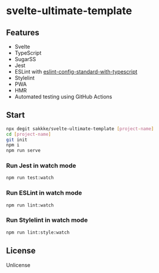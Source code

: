 # svelte-ultimate-template

## Features

- Svelte
- TypeScript
- SugarSS
- Jest
- ESLint with [eslint-config-standard-with-typescript](https://github.com/standard/eslint-config-standard-with-typescript)
- Stylelint
- PWA
- HMR
- Automated testing using GitHub Actions

## Start

```sh
npx degit sakkke/svelte-ultimate-template [project-name]
cd [project-name]
git init
npm i
npm run serve
```

### Run Jest in watch mode

```sh
npm run test:watch
```

### Run ESLint in watch mode

```sh
npm run lint:watch
```

### Run Stylelint in watch mode

```sh
npm run lint:style:watch
```

## License

Unlicense